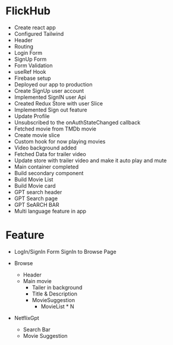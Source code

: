 # FlickHub

- Create react app
- Configured Tailwind
- Header
- Routing
- Login Form
- SignUp Form
- Form Validation
- useRef Hook
- Firebase setup
- Deployed our app to production
- Create SignUp user account
- Implemented SignIN user Api
- Created Redux Store with user Slice
- Implemented Sign out feature
- Update Profile 
- Unsubscribed to the onAuthStateChanged callback
- Fetched movie from TMDb movie
- Create movie slice
- Custom hook for now playing movies
- Video background added
- Fetched Data for trailer video
- Update store with trailer video and make it auto play and mute
- Main container completed
- Build secondary component
- Build Movie List
- Build Movie card
- GPT search header
- GPT Search page
- GPT SeARCH BAR
- Multi language feature in app




# Feature

- LogIn/SignIn Form
SignIn to Browse Page

- Browse
    - Header
    - Main movie
        - Tailer in background
        - Title & Description
        - MovieSuggestion
            - MovieList * N

- NetflixGpt
    - Search Bar
    - Movie Suggestion